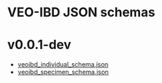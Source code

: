 # VEO-IBD JSON schemas

# v0.0.1-dev
- [veoibd_individual_schema.json](assets/releases/v0.0.1-dev/veoibd_individual_schema.json)
- [veoibd_specimen_schema.json](assets/releases/v0.0.1-dev/veoibd_specimen_schema.json)
